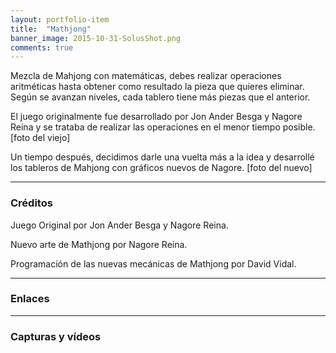 ```yaml
---
layout: portfolio-item
title:  "Mathjong"
banner_image: 2015-10-31-SolusShot.png
comments: true
---
```


Mezcla de Mahjong con matemáticas, debes realizar operaciones aritméticas hasta obtener como resultado la pieza que quieres eliminar. Según se avanzan niveles, cada tablero tiene más piezas que el anterior.

El juego originalmente fue desarrollado por Jon Ander Besga y Nagore Reina y se trataba de realizar las operaciones en el menor tiempo posible.
[foto del viejo] 

Un tiempo después, decidimos darle una vuelta más a la idea y desarrollé los tableros de Mahjong con gráficos nuevos de Nagore.
[foto del nuevo]

---

### Créditos
Juego Original por Jon Ander Besga y Nagore Reina.

Nuevo arte de Mathjong por Nagore Reina.

Programación de las nuevas mecánicas de Mathjong por David Vidal.

---

### Enlaces

---

### Capturas y vídeos